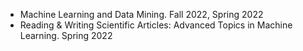 - Machine Learning and Data Mining. Fall 2022, Spring 2022
- Reading & Writing Scientific Articles: Advanced Topics in Machine Learning. Spring 2022
